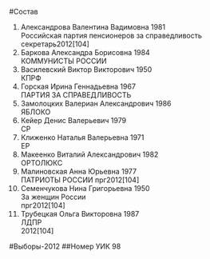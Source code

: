 #Состав
1. Александрова Валентина Вадимовна 1981   
    Российская партия пенсионеров за справедливость  
    секретарь2012[104]
2. Баркова Александра Борисовна 1984   
    КОММУНИСТЫ РОССИИ
3. Василевский Виктор Викторович 1950   
    КПРФ
4. Горская Ирина Геннадьевна 1967   
    ПАРТИЯ ЗА СПРАВЕДЛИВОСТЬ
5. Замолоцких Валериан Александрович 1986   
    ЯБЛОКО
6. Кейер Денис Валерьевич 1979   
    СР
7. Клиженко Наталья Валерьевна 1971   
    ЕР
8. Макеенко Виталий Александрович 1982   
    ОРТОЛЮКС
9. Малиновская Анна Юрьевна 1977   
    ПАТРИОТЫ РОССИИ 
    прг2012[104]    
10. Семенчукова Нина Григорьевна 1950   
    За женщин России  
    прг2012[104]
11. Трубецкая Ольга Викторовна 1987   
    ЛДПР  
    2012[104]

#Выборы-2012
##Номер УИК
98